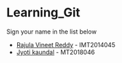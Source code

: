 # Learning_Git

Sign your name in the list below

- [Rajula Vineet Reddy](http://github.com/rajula96reddy/) - IMT2014045
- [Jyoti kaundal](https://github.com/jyotikaundal6/project1) - MT2018046
